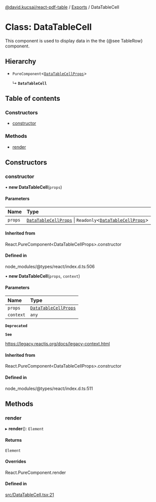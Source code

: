 [@david.kucsai/react-pdf-table](../README.md) / [Exports](../modules.md) / DataTableCell

# Class: DataTableCell

This component is used to display data in the the {@see TableRow} component.

## Hierarchy

- `PureComponent`<[`DataTableCellProps`](../interfaces/DataTableCellProps.md)\>

  ↳ **`DataTableCell`**

## Table of contents

### Constructors

- [constructor](DataTableCell.md#constructor)

### Methods

- [render](DataTableCell.md#render)

## Constructors

### constructor

• **new DataTableCell**(`props`)

#### Parameters

| Name | Type |
| :------ | :------ |
| `props` | [`DataTableCellProps`](../interfaces/DataTableCellProps.md) \| `Readonly`<[`DataTableCellProps`](../interfaces/DataTableCellProps.md)\> |

#### Inherited from

React.PureComponent<DataTableCellProps\>.constructor

#### Defined in

node_modules/@types/react/index.d.ts:506

• **new DataTableCell**(`props`, `context`)

#### Parameters

| Name | Type |
| :------ | :------ |
| `props` | [`DataTableCellProps`](../interfaces/DataTableCellProps.md) |
| `context` | `any` |

**`Deprecated`**

**`See`**

https://legacy.reactjs.org/docs/legacy-context.html

#### Inherited from

React.PureComponent<DataTableCellProps\>.constructor

#### Defined in

node_modules/@types/react/index.d.ts:511

## Methods

### render

▸ **render**(): `Element`

#### Returns

`Element`

#### Overrides

React.PureComponent.render

#### Defined in

[src/DataTableCell.tsx:21](https://github.com/mohan-bitla/react-pdf-table/blob/433583f/src/DataTableCell.tsx#L21)
